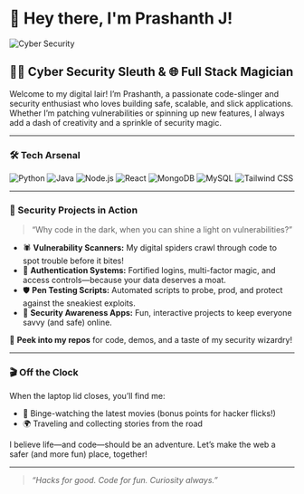 # 👋 Hey there, I'm Prashanth J!

![Cyber Security]([https://capsule-render.vercel.app/api?type=waving&color=gradient&height=200&section=header&text=PrashanthXD%20🛡️&fontSize=50&fontAlignY=40&desc=Cyber%20Security%20%7C%20Full%20Stack%20Dev&descAlignY=6](https://capsule-render.vercel.app/api?type=blur&height=300&color=gradient&text=Prashanth%20J&textBg=false&section=footer))

## 🕵️‍♂️ Cyber Security Sleuth & 🌐 Full Stack Magician

Welcome to my digital lair! I’m Prashanth, a passionate code-slinger and security enthusiast who loves building safe, scalable, and slick applications. Whether I’m patching vulnerabilities or spinning up new features, I always add a dash of creativity and a sprinkle of security magic.

---

### 🛠️ Tech Arsenal

![Python](https://img.shields.io/badge/Python-3776AB?style=for-the-badge&logo=python&logoColor=white)
![Java](https://img.shields.io/badge/Java-007396?style=for-the-badge&logo=java&logoColor=white)
![Node.js](https://img.shields.io/badge/Node.js-339933?style=for-the-badge&logo=nodedotjs&logoColor=white)
![React](https://img.shields.io/badge/React-20232A?style=for-the-badge&logo=react&logoColor=61DAFB)
![MongoDB](https://img.shields.io/badge/MongoDB-47A248?style=for-the-badge&logo=mongodb&logoColor=white)
![MySQL](https://img.shields.io/badge/MySQL-4479A1?style=for-the-badge&logo=mysql&logoColor=white)
![Tailwind CSS](https://img.shields.io/badge/Tailwind_CSS-38B2AC?style=for-the-badge&logo=tailwind-css&logoColor=white)

---

### 🚨 Security Projects in Action

> “Why code in the dark, when you can shine a light on vulnerabilities?”

- 🕷️ **Vulnerability Scanners:** My digital spiders crawl through code to spot trouble before it bites!
- 🔐 **Authentication Systems:** Fortified logins, multi-factor magic, and access controls—because your data deserves a moat.
- 🛡️ **Pen Testing Scripts:** Automated scripts to probe, prod, and protect against the sneakiest exploits.
- 📢 **Security Awareness Apps:** Fun, interactive projects to keep everyone savvy (and safe) online.

:eyes: **Peek into my repos** for code, demos, and a taste of my security wizardry!

---

### 🎬 Off the Clock

When the laptop lid closes, you’ll find me:
- 🍿 Binge-watching the latest movies (bonus points for hacker flicks!)
- 🌍 Traveling and collecting stories from the road

I believe life—and code—should be an adventure. Let’s make the web a safer (and more fun) place, together!

---

> _“Hacks for good. Code for fun. Curiosity always.”_

<!--
**PrashanthXD/PrashanthXD** is a ✨ special ✨ repository because its README.md (this file) appears on your GitHub profile.
-->
